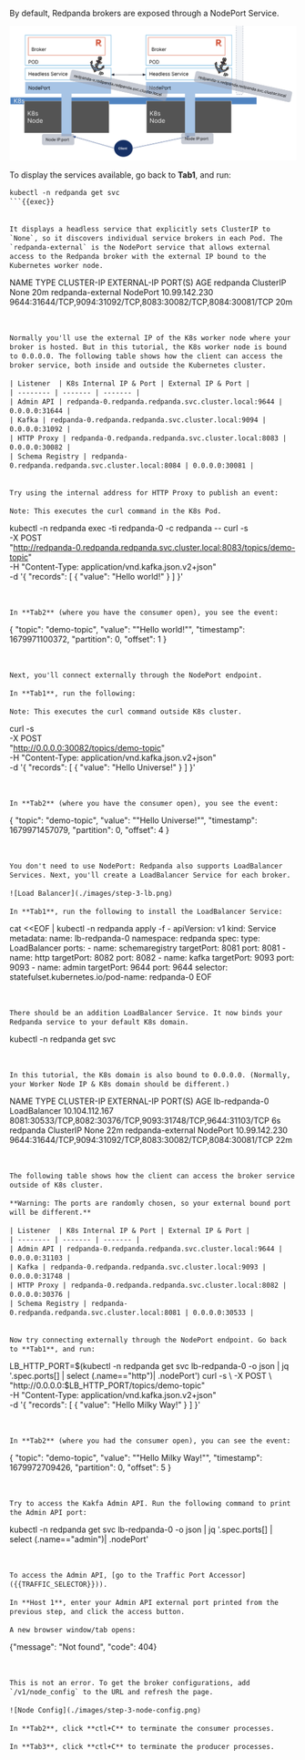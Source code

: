 By default, Redpanda brokers are exposed through a NodePort Service. 

![Node Port](./images/step-3-np.png)

To display the services available, go back to **Tab1**, and run:

```
kubectl -n redpanda get svc
```{{exec}}


It displays a headless service that explicitly sets ClusterIP to `None`, so it discovers individual service brokers in each Pod. The `redpanda-external` is the NodePort service that allows external access to the Redpanda broker with the external IP bound to the Kubernetes worker node.

```
NAME                TYPE           CLUSTER-IP      EXTERNAL-IP   PORT(S)                                                       AGE
redpanda            ClusterIP      None            <none>        <none>                                                        20m
redpanda-external   NodePort       10.99.142.230    <none>        9644:31644/TCP,9094:31092/TCP,8083:30082/TCP,8084:30081/TCP   20m
```


Normally you'll use the external IP of the K8s worker node where your broker is hosted. But in this tutorial, the K8s worker node is bound to 0.0.0.0. The following table shows how the client can access the broker service, both inside and outside the Kubernetes cluster. 

| Listener  | K8s Internal IP & Port | External IP & Port |
| -------- | ------- | ------- |
| Admin API | redpanda-0.redpanda.redpanda.svc.cluster.local:9644 |	0.0.0.0:31644 |
| Kafka	| redpanda-0.redpanda.redpanda.svc.cluster.local:9094 |	0.0.0.0:31092 |
| HTTP Proxy | redpanda-0.redpanda.redpanda.svc.cluster.local:8083 | 0.0.0.0:30082 |
| Schema Registry | redpanda-0.redpanda.redpanda.svc.cluster.local:8084 | 0.0.0.0:30081 |


Try using the internal address for HTTP Proxy to publish an event:

Note: This executes the curl command in the K8s Pod.

```
kubectl -n redpanda exec -ti redpanda-0 -c redpanda -- curl -s \
  -X POST \
  "http://redpanda-0.redpanda.redpanda.svc.cluster.local:8083/topics/demo-topic" \
  -H "Content-Type: application/vnd.kafka.json.v2+json" \
  -d '{
    "records": [
        { 
            "value": "Hello world!"
        }
    ]
}'
```{{exec}}


In **Tab2** (where you have the consumer open), you see the event:

```
{
  "topic": "demo-topic",
  "value": "\"Hello world!\"",
  "timestamp": 1679971100372,
  "partition": 0,
  "offset": 1
}
```


Next, you'll connect externally through the NodePort endpoint. 

In **Tab1**, run the following: 

Note: This executes the curl command outside K8s cluster.

```
curl -s \
  -X POST \
  "http://0.0.0.0:30082/topics/demo-topic" \
  -H "Content-Type: application/vnd.kafka.json.v2+json" \
  -d '{
    "records": [
        { 
            "value": "Hello Universe!"
        }
    ]
}'
```{{exec}}


In **Tab2** (where you have the consumer open), you see the event:

```
{
  "topic": "demo-topic",
  "value": "\"Hello Universe!\"",
  "timestamp": 1679971457079,
  "partition": 0,
  "offset": 4
}
```


You don't need to use NodePort: Redpanda also supports LoadBalancer Services. Next, you'll create a LoadBalancer Service for each broker. 

![Load Balancer](./images/step-3-lb.png)

In **Tab1**, run the following to install the LoadBalancer Service:

```
cat <<EOF | kubectl -n redpanda apply -f -
apiVersion: v1
kind: Service
metadata:
  name: lb-redpanda-0
  namespace: redpanda
spec:
  type: LoadBalancer
  ports:
    - name: schemaregistry
      targetPort: 8081
      port: 8081
    - name: http
      targetPort: 8082
      port: 8082
    - name: kafka
      targetPort: 9093
      port: 9093
    - name: admin
      targetPort: 9644
      port: 9644
  selector:
    statefulset.kubernetes.io/pod-name: redpanda-0
EOF
```{{exec}}


There should be an addition LoadBalancer Service. It now binds your Redpanda service to your default K8s domain. 

```
kubectl -n redpanda get svc
```{{exec}}


In this tutorial, the K8s domain is also bound to 0.0.0.0. (Normally, your Worker Node IP & K8s domain should be different.) 

```
NAME                TYPE           CLUSTER-IP       EXTERNAL-IP   PORT(S)                                                       AGE
lb-redpanda-0       LoadBalancer   10.104.112.167   <pending>     8081:30533/TCP,8082:30376/TCP,9093:31748/TCP,9644:31103/TCP   6s
redpanda            ClusterIP      None             <none>        <none>                                                        22m
redpanda-external   NodePort       10.99.142.230    <none>        9644:31644/TCP,9094:31092/TCP,8083:30082/TCP,8084:30081/TCP   22m
```


The following table shows how the client can access the broker service outside of K8s cluster. 

**Warning: The ports are randomly chosen, so your external bound port will be different.**

| Listener  | K8s Internal IP & Port | External IP & Port |
| -------- | ------- | ------- |
| Admin API | redpanda-0.redpanda.redpanda.svc.cluster.local:9644 |	0.0.0.0:31103 |
| Kafka	| redpanda-0.redpanda.redpanda.svc.cluster.local:9093 |	0.0.0.0:31748 |
| HTTP Proxy | redpanda-0.redpanda.redpanda.svc.cluster.local:8082 | 0.0.0.0:30376 |
| Schema Registry | redpanda-0.redpanda.redpanda.svc.cluster.local:8081 | 0.0.0.0:30533 |


Now try connecting externally through the NodePort endpoint. Go back to **Tab1**, and run:

```
LB_HTTP_PORT=$(kubectl -n redpanda get svc lb-redpanda-0 -o json | jq '.spec.ports[] | select (.name=="http")| .nodePort')
curl -s \
  -X POST \
  "http://0.0.0.0:$LB_HTTP_PORT/topics/demo-topic" \
  -H "Content-Type: application/vnd.kafka.json.v2+json" \
  -d '{
    "records": [
        { 
            "value": "Hello Milky Way!"
        }
    ]
}'
```{{exec}}


In **Tab2** (where you had the consumer open), you can see the event:

```
{
  "topic": "demo-topic",
  "value": "\"Hello Milky Way!\"",
  "timestamp": 1679972709426,
  "partition": 0,
  "offset": 5
}
```{{exec}}


Try to access the Kakfa Admin API. Run the following command to print the Admin API port:

```
kubectl -n redpanda get svc lb-redpanda-0 -o json | jq '.spec.ports[] | select (.name=="admin")| .nodePort'
```{{exec}}


To access the Admin API, [go to the Traffic Port Accessor]({{TRAFFIC_SELECTOR}})).

In **Host 1**, enter your Admin API external port printed from the previous step, and click the access button.

A new browser window/tab opens:

```
{"message": "Not found", "code": 404}
```


This is not an error. To get the broker configurations, add `/v1/node_config` to the URL and refresh the page.

![Node Config](./images/step-3-node-config.png)

In **Tab2**, click **ctl+C** to terminate the consumer processes. 

In **Tab3**, click **ctl+C** to terminate the producer processes. 

